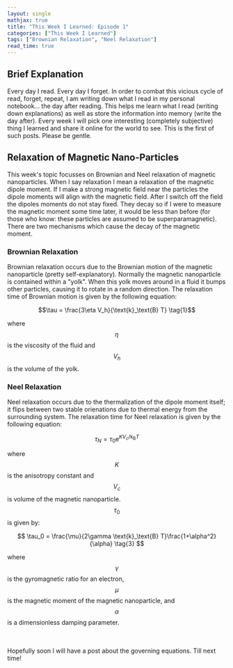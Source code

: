 ```yaml
---
layout: single
mathjax: true
title: "This Week I Learned: Episode 1"
categories: ["This Week I Learned"]
tags: ["Brownian Relaxation", "Neel Relaxation"]
read_time: true
---
```

## Brief Explanation
Every day I read. Every day I forget. In order to combat this vicious cycle of
read, forget, repeat, I am writing down what I read in my personal notebook...
the day after reading. This helps me learn what I read (writing down
explanations) as well as store the information into memory (write the day after).
Every week I will pick one interesting (completely subjective) thing I learned and
share it online for the world to see. This is the first of such posts. Please
be gentle.

## Relaxation of Magnetic Nano-Particles
This week's topic focusses on Brownian and Neel relaxation of magnetic nanoparticles.
When I say relaxation I mean a relaxation of the magnetic dipole moment. If I make
a strong magnetic field near the particles the dipole moments will align with the
magnetic field. After I switch off the field the dipoles moments do not stay fixed.
They decay so if I were to measure the magnetic moment some time later, it would
be less than before (for those who know: these particles are assumed to be
superparamagnetic). There are two mechanisms which cause the decay of the magnetic
moment.

### Brownian Relaxation
Brownian relaxation occurs due to the Brownian motion of the magnetic nanoparticle
(pretty self-explanatory). Normally the magnetic nanoparticle is contained within
a "yolk". When this yolk moves around in a fluid it bumps other particles, causing
it to rotate in a random direction. The relaxation time of Brownian motion is given by
the following equation:

$$\tau = \frac{3\eta V_h}{\text{k}_\text{B} T} \tag{1}$$

where $$\eta$$ is the viscosity of the fluid and $$V_h$$ is the volume of the yolk.

### Neel Relaxation
Neel relaxation occurs due to the thermalization of the dipole moment itself; it flips
between two stable orienations due to thermal energy from the surrounding system.
The relaxation time for Neel relaxation is given by the following equation:

$$\tau_N = \tau_0 \text{e}^{KV_c/\text{k}_\text{B}T} \tag{2}$$

where $$K$$ is the anisotropy constant and $$V_c$$ is volume of the magnetic
nanoparticle. $$\tau_0$$ is given by:

$$ \tau_0 = \frac{\mu}{2\gamma \text{k}_\text{B} T}\frac{1+\alpha^2}{\alpha} \tag{3} $$

where $$\gamma$$ is the gyromagnetic ratio for an electron, $$ \mu$$ is the magnetic
moment of the magnetic nanoparticle, and $$\alpha$$ is a dimensionless damping
parameter.

<br><br>
Hopefully soon I will have a post about the governing equations. Till next time!
